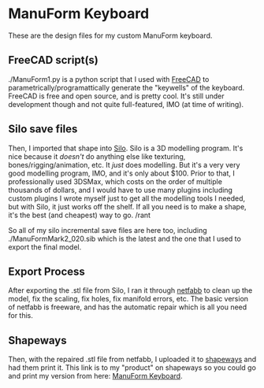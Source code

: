 # ManuForm Keyboard

These are the design files for my custom ManuForm keyboard.

## FreeCAD script(s)

./ManuForm1.py is a python script that I used with [FreeCAD](http://www.freecadweb.org/wiki/?title=Download) to parametrically/programattically generate the "keywells" of the keyboard.  FreeCAD is free and open source, and is pretty cool. It's still under development though and not quite full-featured, IMO (at time of writing).


## Silo save files

Then, I imported that shape into [Silo](http://www.nevercenter.com/silo/). Silo is a 3D modelling program. It's nice because it *doesn't* do anything else like texturing, bones/rigging/animation, etc. It *just* does modelling. But it's a very very good modelling program, IMO, and it's only about $100. Prior to that, I professionally used 3DSMax, which costs on the order of multiple thousands of dollars, and I would have to use many plugins including custom plugins I wrote myself just to get all the modelling tools I needed, but with Silo, it just works off the shelf. If all you need is to make a shape, it's the best (and cheapest) way to go. /rant

So all of my silo incremental save files are here too, including ./ManuFormMark2_020.sib which is the latest and the one that I used to export the final model.


## Export Process

After exporting the .stl file from Silo, I ran it through [netfabb](http://www.netfabb.com/) to clean up the model, fix the scaling, fix holes, fix manifold errors, etc. The basic version of netfabb is freeware, and has the automatic repair which is all you need for this.


## Shapeways

Then, with the repaired .stl file from netfabb, I uploaded it to [shapeways](http://www.shapeways.com/product/6BNKXTXTA/manuform-keyboard?key=9d07b99823474e036abe511d064ed4b0) and had them print it. This link is to my "product" on shapeways so you could go and print my version from here: [ManuForm Keyboard](http://www.shapeways.com/product/6BNKXTXTA/manuform-keyboard?key=9d07b99823474e036abe511d064ed4b0).
